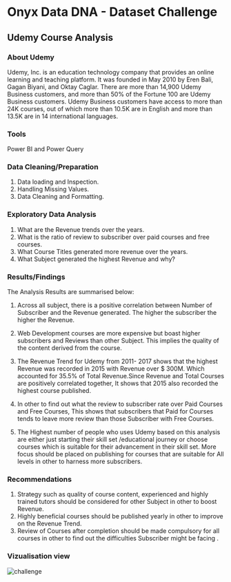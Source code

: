 # Onyx Data DNA - Dataset Challenge

## Udemy Course Analysis

### About Udemy

Udemy, Inc. is an education technology company that provides an online learning and teaching platform. It was founded in May 2010 by Eren Bali, Gagan Biyani, and Oktay Caglar.
There are more than 14,900 Udemy Business customers, and more than 50% of the Fortune 100 are Udemy Business customers. Udemy Business customers have access to more than 24K courses, out of which more than 10.5K are in English and more than 13.5K are in 14 international languages.


### Tools
Power BI and Power Query

### Data Cleaning/Preparation

1. Data loading and Inspection.
2. Handling Missing Values.
3. Data Cleaning and Formatting.

### Exploratory Data Analysis

1. What are the Revenue trends over the years.
2. What is the ratio of review to subscriber over paid courses and free courses.
3. What Course Titles generated more revenue over the years.
4. What Subject generated the highest Revenue and why?

### Results/Findings
The Analysis Results are summarised below:

1. Across all subject, there is a positive correlation between Number of Subscriber and the Revenue generated. The higher the subscriber the higher the Revenue.

2. Web Development courses are more expensive but boast higher subscribers and Reviews than other Subject. This implies the quality of  the content derived from the course.

3. The Revenue Trend for Udemy from 2011- 2017 shows that the highest Revenue was recorded in 2015 with Revenue over $ 300M. Which accounted for 35.5% of Total  Revenue.Since Revenue and Total Courses are positively correlated together, It shows that 2015 also recorded the highest course published.

4. In other to find out what the review to subscriber rate  over Paid Courses and Free Courses,  This shows that subscribers that Paid for Courses tends to leave more review than those Subscriber with Free Courses.

5. The Highest number of people who uses Udemy based on this analysis are either just starting their skill set /educational journey or choose courses which is suitable for their advancement in their skill set. More focus should be placed on  publishing for courses that are suitable for All levels in other to harness more subscribers.

### Recommendations
1. Strategy such as quality of course content, experienced and highly trained tutors should be considered for other Subject in other to boost Revenue.
2. Highly beneficial courses should be published yearly in other to improve on the Revenue Trend.
3. Review of Courses after completion should be made compulsory for all courses in other to find out the difficulties Subscriber might be facing .

### Vizualisation view 
![challenge](https://github.com/PaulAdeyemo/Udemy-Course-Analysis/assets/151366138/f33954ff-d25f-43d5-9e12-88a4e315d954)







